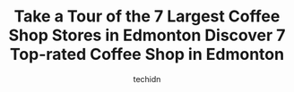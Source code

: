 ---
layout: ampstory
image: https://i0.wp.com/www.auto.or.id/wp-content/uploads/2023/06/timothys-world-coffee-0-edmonton-1686322763.png?resize=640,853
author: techidn
featured: false
description: Edmonton, Alberta, Canada is a haven for Coffee Shop enthusiasts, boasting an impressive array of 7 top-notch establishments. Whether youre a seasoned connoisseur or simply curious to explo
title: Take a Tour of the 7 Largest Coffee Shop Stores in Edmonton Discover 7 Top-rated Coffee Shop in Edmonton
cover:
   title: Take a Tour of the 7 Largest Coffee Shop Stores in Edmonton Discover 7 Top-rated Coffee Shop in Edmonton
   subtitle: AUTO.OR.ID
   background: https://www.auto.or.id/wp-content/uploads/2023/06/timothys-world-coffee-0-edmonton-1686322763.png

pages: 
 - layout: thirds
   top: <h1>#1 The Colombian Coffee Bar & Roastery</h1>
   bottom: "<p>Its a cozy cafe with lots of space but they dont allow you to sit in the patio if you are dining in. The glassware is supposed yo stay inside. Makes no sense. Every</p>"
   background: https://www.auto.or.id/wp-content/uploads/2023/06/timothys-world-coffee-1-edmonton-1686322766.jpeg
   backgroundblur: true
 - layout: thirds
   top: <h1>#2 The Woodrack Café</h1>
   bottom: "<p>10324 82 Ave NW #102, Edmonton, AB T6E 1Z8, Canada</p>"
   background: https://www.auto.or.id/wp-content/uploads/2023/06/timothys-world-coffee-2-edmonton-1686322766.jpeg
   cta:
      link: https://www.auto.or.id/take-a-tour-of-the-7-largest-coffee-shop-stores-in-edmontondiscover-7-top-rated-coffee-shop-in-edmonton/
      text: Take a Tour of the 7 Largest Coffee Shop Stores in Edmonton Discover 7 Top-rated Coffee Shop in Edmonton
 - layout: thirds
   top: <h1>#3 Credo Coffee</h1>
   bottom: "<p>10134 104 St NW, Edmonton, AB T5J 1A7, Canada</p>"
   background: https://images.unsplash.com/photo-1474015977340-64a93f54a9f5?ixlib=rb-4.0.3&ixid=MnwxMjA3fDB8MHxwaG90by1wYWdlfHx8fGVufDB8fHx8&auto=format&fit=crop&w=640&h=853&q=80
   cta:
      link: https://www.auto.or.id/take-a-tour-of-the-7-largest-coffee-shop-stores-in-edmontondiscover-7-top-rated-coffee-shop-in-edmonton/
      text: Take a Tour of the 7 Largest Coffee Shop Stores in Edmonton Discover 7 Top-rated Coffee Shop in Edmonton
 - layout: thirds
   top: <h1>#4 Coffee Bureau</h1>
   bottom: "<p>10505 Jasper Ave, Edmonton, AB T5J 1Z4, Canada</p>"
   background: https://images.unsplash.com/photo-1608585793629-ec02326b1e4b?ixlib=rb-4.0.3&ixid=MnwxMjA3fDB8MHxwaG90by1wYWdlfHx8fGVufDB8fHx8&auto=format&fit=crop&w=640&h=853&q=80
   cta:
      link: https://www.auto.or.id/take-a-tour-of-the-7-largest-coffee-shop-stores-in-edmontondiscover-7-top-rated-coffee-shop-in-edmonton/
      text: Take a Tour of the 7 Largest Coffee Shop Stores in Edmonton Discover 7 Top-rated Coffee Shop in Edmonton
 - layout: thirds
   top: <h1>#5 Square 1 Coffee</h1>
   bottom: "<p>14055 West Block Dr NW Unit 140, Edmonton, AB T5N 1L8, Canada</p>"
   background: https://images.unsplash.com/photo-1639928187615-feef219500a4?ixlib=rb-4.0.3&ixid=MnwxMjA3fDB8MHxwaG90by1wYWdlfHx8fGVufDB8fHx8&auto=format&fit=crop&w=640&h=853&q=80
   cta:
      link: https://www.auto.or.id/take-a-tour-of-the-7-largest-coffee-shop-stores-in-edmontondiscover-7-top-rated-coffee-shop-in-edmonton/
      text: Take a Tour of the 7 Largest Coffee Shop Stores in Edmonton Discover 7 Top-rated Coffee Shop in Edmonton
 - layout: thirds
   top: <h1>#6 Lock Stock Coffee</h1>
   bottom: "<p>10534 Jasper Ave, Edmonton, AB T5J 1Z7, Canada</p>"
   background: https://images.unsplash.com/photo-1627667928346-5fc86d099a5c?ixlib=rb-4.0.3&ixid=MnwxMjA3fDB8MHxwaG90by1wYWdlfHx8fGVufDB8fHx8&auto=format&fit=crop&w=640&h=853&q=80
   cta:
      link: https://www.auto.or.id/take-a-tour-of-the-7-largest-coffee-shop-stores-in-edmontondiscover-7-top-rated-coffee-shop-in-edmonton/
      text: Take a Tour of the 7 Largest Coffee Shop Stores in Edmonton Discover 7 Top-rated Coffee Shop in Edmonton
 - layout: thirds
   top: <h1>#7 ANVIL Coffee House</h1>
   bottom: "<p>6148 90 Ave NW, Edmonton, AB T6B 0P2, Canada</p>"
   background: https://images.unsplash.com/photo-1628188687881-0a34984b3531?ixlib=rb-4.0.3&ixid=MnwxMjA3fDB8MHxwaG90by1wYWdlfHx8fGVufDB8fHx8&auto=format&fit=crop&w=640&h=853&q=80
   cta:
      link: https://www.auto.or.id/take-a-tour-of-the-7-largest-coffee-shop-stores-in-edmontondiscover-7-top-rated-coffee-shop-in-edmonton/
      text: Take a Tour of the 7 Largest Coffee Shop Stores in Edmonton Discover 7 Top-rated Coffee Shop in Edmonton
 - layout: thirds
   middle: Continue reading...
   background: https://images.unsplash.com/photo-1570730325943-d6cc45ec31b2?ixlib=rb-4.0.3&ixid=MnwxMjA3fDB8MHxwaG90by1wYWdlfHx8fGVufDB8fHx8&auto=format&fit=crop&w=640&h=853&q=80
   cta:
      link: https://www.auto.or.id/take-a-tour-of-the-7-largest-coffee-shop-stores-in-edmontondiscover-7-top-rated-coffee-shop-in-edmonton/
      text: Take a Tour of the 7 Largest Coffee Shop Stores in Edmonton Discover 7 Top-rated Coffee Shop in Edmonton

---